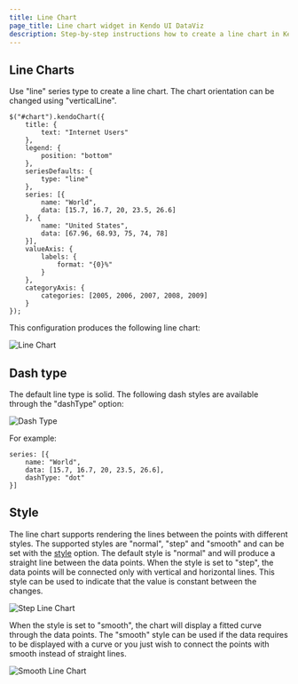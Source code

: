```yaml
---
title: Line Chart
page_title: Line chart widget in Kendo UI DataViz
description: Step-by-step instructions how to create a line chart in Kendo UI DataViz, configuration of a line chart.
---
```


## Line Charts

Use "line" series type to create a line chart. The chart orientation can be changed using "verticalLine".

    $("#chart").kendoChart({
        title: {
            text: "Internet Users"
        },
        legend: {
            position: "bottom"
        },
        seriesDefaults: {
            type: "line"
        },
        series: [{
            name: "World",
            data: [15.7, 16.7, 20, 23.5, 26.6]
        }, {
            name: "United States",
            data: [67.96, 68.93, 75, 74, 78]
        }],
        valueAxis: {
            labels: {
                format: "{0}%"
            }
        },
        categoryAxis: {
            categories: [2005, 2006, 2007, 2008, 2009]
        }
    });


This configuration produces the following line chart:

![Line Chart](/controls/charts/chart-types/chart-line.png)

## Dash type

The default line type is solid. The following dash styles are available through the "dashType" option:

![Dash Type](/controls/charts/chart-types/chart-dash-types.png)


For example:

    series: [{
        name: "World",
        data: [15.7, 16.7, 20, 23.5, 26.6],
        dashType: "dot"
    }]

## Style

The line chart supports rendering the lines between the points with different styles. The supported styles are "normal", "step" and "smooth" and can be set with the [style](/api/dataviz/chart#configuration-series.style) option. The default style is "normal" and will produce a straight line between the data points. When the style is set to "step", the data points will be connected only with vertical and horizontal lines. This style can be used to indicate that the value is constant between the changes.

![Step Line Chart](/controls/charts/chart-types/chart-step-line.png)

When the style is set to "smooth", the chart will display a fitted curve through the data points. The "smooth" style can be used if the data requires to be displayed with a curve or you just wish to connect the points with smooth instead of straight lines.

![Smooth Line Chart](/controls/charts/chart-types/chart-smooth-line.png)
